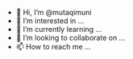 - 👋 Hi, I’m @mutaqimuni
- 👀 I’m interested in ...
- 🌱 I’m currently learning ...
- 💞️ I’m looking to collaborate on ...
- 📫 How to reach me ...

<!---
mutaqimuni/mutaqimuni is a ✨ special ✨ repository because its `README.md` (this file) appears on your GitHub profile.
You can click the Preview link to take a look at your changes.
--->
